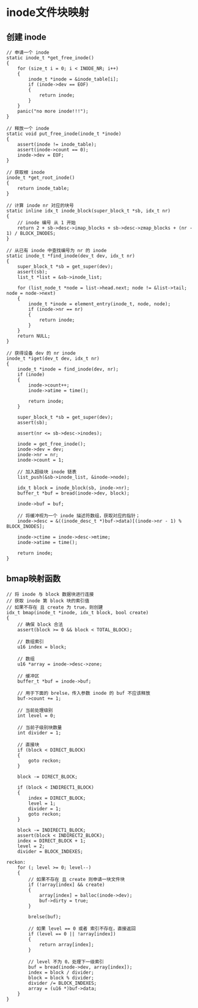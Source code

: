 # inode文件块映射 
## 创建 inode
    // 申请一个 inode
    static inode_t *get_free_inode()
    {
        for (size_t i = 0; i < INODE_NR; i++)
        {
            inode_t *inode = &inode_table[i];
            if (inode->dev == EOF)
            {
                return inode;
            }
        }
        panic("no more inode!!!");
    }

    // 释放一个 inode
    static void put_free_inode(inode_t *inode)
    {
        assert(inode != inode_table);
        assert(inode->count == 0);
        inode->dev = EOF;
    }

    // 获取根 inode
    inode_t *get_root_inode()
    {
        return inode_table;
    }

    // 计算 inode nr 对应的块号
    static inline idx_t inode_block(super_block_t *sb, idx_t nr)
    {
        // inode 编号 从 1 开始
        return 2 + sb->desc->imap_blocks + sb->desc->zmap_blocks + (nr - 1) / BLOCK_INODES;
    }

    // 从已有 inode 中查找编号为 nr 的 inode
    static inode_t *find_inode(dev_t dev, idx_t nr)
    {
        super_block_t *sb = get_super(dev);
        assert(sb);
        list_t *list = &sb->inode_list;

        for (list_node_t *node = list->head.next; node != &list->tail; node = node->next)
        {
            inode_t *inode = element_entry(inode_t, node, node);
            if (inode->nr == nr)
            {
                return inode;
            }
        }
        return NULL;
    }

    // 获得设备 dev 的 nr inode
    inode_t *iget(dev_t dev, idx_t nr)
    {
        inode_t *inode = find_inode(dev, nr);
        if (inode)
        {
            inode->count++;
            inode->atime = time();

            return inode;
        }

        super_block_t *sb = get_super(dev);
        assert(sb);

        assert(nr <= sb->desc->inodes);

        inode = get_free_inode();
        inode->dev = dev;
        inode->nr = nr;
        inode->count = 1;

        // 加入超级块 inode 链表
        list_push(&sb->inode_list, &inode->node);

        idx_t block = inode_block(sb, inode->nr);
        buffer_t *buf = bread(inode->dev, block);

        inode->buf = buf;

        // 将缓冲视为一个 inode 描述符数组，获取对应的指针；
        inode->desc = &((inode_desc_t *)buf->data)[(inode->nr - 1) % BLOCK_INODES];

        inode->ctime = inode->desc->mtime;
        inode->atime = time();

        return inode;
    }

## bmap映射函数
    // 将 inode 与 block 数据块进行连接
    // 获取 inode 第 block 块的索引值
    // 如果不存在 且 create 为 true，则创建
    idx_t bmap(inode_t *inode, idx_t block, bool create)
    {
        // 确保 block 合法
        assert(block >= 0 && block < TOTAL_BLOCK);

        // 数组索引
        u16 index = block;

        // 数组
        u16 *array = inode->desc->zone;

        // 缓冲区
        buffer_t *buf = inode->buf;

        // 用于下面的 brelse，传入参数 inode 的 buf 不应该释放
        buf->count += 1;

        // 当前处理级别
        int level = 0;

        // 当前子级别块数量
        int divider = 1;

        // 直接块
        if (block < DIRECT_BLOCK)
        {
            goto reckon;
        }

        block -= DIRECT_BLOCK;

        if (block < INDIRECT1_BLOCK)
        {
            index = DIRECT_BLOCK;
            level = 1;
            divider = 1;
            goto reckon;
        }

        block -= INDIRECT1_BLOCK;
        assert(block < INDIRECT2_BLOCK);
        index = DIRECT_BLOCK + 1;
        level = 2;
        divider = BLOCK_INDEXES;

    reckon:
        for (; level >= 0; level--)
        {
            // 如果不存在 且 create 则申请一块文件块
            if (!array[index] && create)
            {
                array[index] = balloc(inode->dev);
                buf->dirty = true;
            }

            brelse(buf);

            // 如果 level == 0 或者 索引不存在，直接返回
            if (level == 0 || !array[index])
            {
                return array[index];
            }

            // level 不为 0，处理下一级索引
            buf = bread(inode->dev, array[index]);
            index = block / divider;
            block = block % divider;
            divider /= BLOCK_INDEXES;
            array = (u16 *)buf->data;
        }
    }